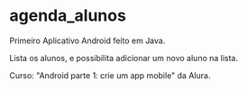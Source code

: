 # agenda_alunos

Primeiro Aplicativo Android feito em Java.

Lista os alunos, e possibilita adicionar um novo aluno na lista.

Curso: "Android parte 1: crie um app mobile" da Alura.

